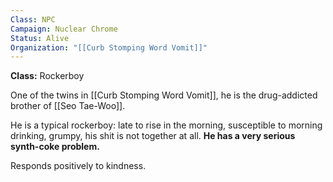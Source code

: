 ```yaml
---
Class: NPC
Campaign: Nuclear Chrome
Status: Alive
Organization: "[[Curb Stomping Word Vomit]]"
---
```

**Class:** Rockerboy

One of the twins in [[Curb Stomping Word Vomit]], he is the drug-addicted brother of [[Seo Tae-Woo]]. 

He is a typical rockerboy: late to rise in the morning, susceptible to morning drinking, grumpy, his shit is not together at all. **He has a very serious synth-coke problem.**

Responds positively to kindness.